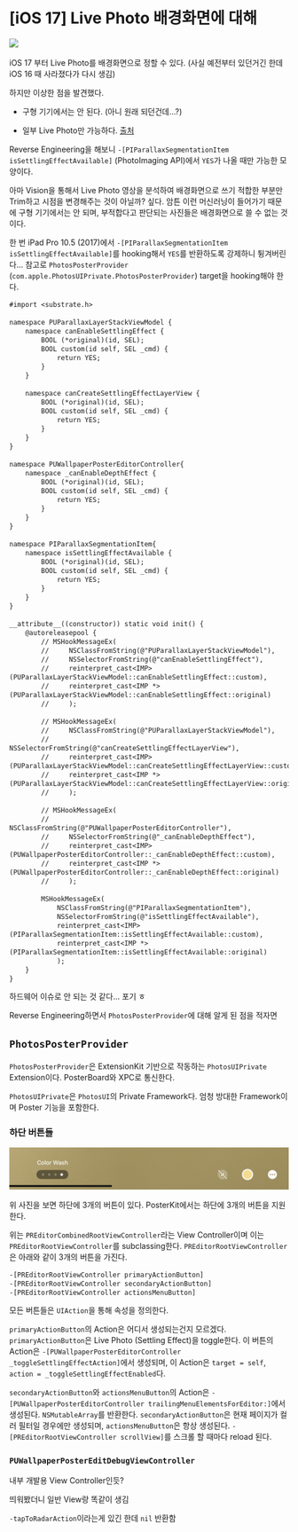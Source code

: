 # [iOS 17] Live Photo 배경화면에 대해

![](0.png)

iOS 17 부터 Live Photo를 배경화면으로 정할 수 있다. (사실 예전부터 있던거긴 한데 iOS 16 때 사라졌다가 다시 생김)

하지만 이상한 점을 발견했다.

- 구형 기기에서는 안 된다. (아니 원래 되던건데...?)

- 일부 Live Photo만 가능하다. [출처](https://www.clien.net/service/board/cm_iphonien/18200450)

Reverse Engineering을 해보니 `-[PIParallaxSegmentationItem isSettlingEffectAvailable]` (PhotoImaging API)에서 `YES`가 나올 때만 가능한 모양이다.

아마 Vision을 통해서 Live Photo 영상을 분석하여 배경화면으로 쓰기 적합한 부분만 Trim하고 시점을 변경해주는 것이 아닐까? 싶다. 암튼 이런 머신러닝이 들어가기 때문에 구형 기기에서는 안 되며, 부적합다고 판단되는 사진들은 배경화면으로 쓸 수 없는 것이다.

한 번 iPad Pro 10.5 (2017)에서 `-[PIParallaxSegmentationItem isSettlingEffectAvailable]`를 hooking해서 `YES`를 반환하도록 강제하니 튕겨버린다... 참고로 `PhotosPosterProvider` (`com.apple.PhotosUIPrivate.PhotosPosterProvider`) target을 hooking해야 한다.

```objc
#import <substrate.h>

namespace PUParallaxLayerStackViewModel {
    namespace canEnableSettlingEffect {
        BOOL (*original)(id, SEL);
        BOOL custom(id self, SEL _cmd) {
            return YES;
        }
    }

    namespace canCreateSettlingEffectLayerView {
        BOOL (*original)(id, SEL);
        BOOL custom(id self, SEL _cmd) {
            return YES;
        }
    }
}

namespace PUWallpaperPosterEditorController{
    namespace _canEnableDepthEffect {
        BOOL (*original)(id, SEL);
        BOOL custom(id self, SEL _cmd) {
            return YES;
        }
    }
}

namespace PIParallaxSegmentationItem{
    namespace isSettlingEffectAvailable {
        BOOL (*original)(id, SEL);
        BOOL custom(id self, SEL _cmd) {
            return YES;
        }
    }
}

__attribute__((constructor)) static void init() {
    @autoreleasepool {
        // MSHookMessageEx(
        //     NSClassFromString(@"PUParallaxLayerStackViewModel"),
        //     NSSelectorFromString(@"canEnableSettlingEffect"),
        //     reinterpret_cast<IMP>(PUParallaxLayerStackViewModel::canEnableSettlingEffect::custom),
        //     reinterpret_cast<IMP *>(PUParallaxLayerStackViewModel::canEnableSettlingEffect::original)
        //     );

        // MSHookMessageEx(
        //     NSClassFromString(@"PUParallaxLayerStackViewModel"),
        //     NSSelectorFromString(@"canCreateSettlingEffectLayerView"),
        //     reinterpret_cast<IMP>(PUParallaxLayerStackViewModel::canCreateSettlingEffectLayerView::custom),
        //     reinterpret_cast<IMP *>(PUParallaxLayerStackViewModel::canCreateSettlingEffectLayerView::original)
        //     );

        // MSHookMessageEx(
        //     NSClassFromString(@"PUWallpaperPosterEditorController"),
        //     NSSelectorFromString(@"_canEnableDepthEffect"),
        //     reinterpret_cast<IMP>(PUWallpaperPosterEditorController::_canEnableDepthEffect::custom),
        //     reinterpret_cast<IMP *>(PUWallpaperPosterEditorController::_canEnableDepthEffect::original)
        //     );

        MSHookMessageEx(
            NSClassFromString(@"PIParallaxSegmentationItem"),
            NSSelectorFromString(@"isSettlingEffectAvailable"),
            reinterpret_cast<IMP>(PIParallaxSegmentationItem::isSettlingEffectAvailable::custom),
            reinterpret_cast<IMP *>(PIParallaxSegmentationItem::isSettlingEffectAvailable::original)
            );
    }
}
```

하드웨어 이슈로 안 되는 것 같다... 포기 ㅎ

Reverse Engineering하면서 `PhotosPosterProvider`에 대해 알게 된 점을 적자면

## `PhotosPosterProvider`

`PhotosPosterProvider`은 ExtensionKit 기반으로 작동하는 `PhotosUIPrivate` Extension이다. PosterBoard와 XPC로 통신한다.

`PhotosUIPrivate`은 `PhotosUI`의 Private Framework다. 엄청 방대한 Framework이며 Poster 기능을 포함한다.

### 하단 버튼들

![](1.png)

위 사진을 보면 하단에 3개의 버튼이 있다. PosterKit에서는 하단에 3개의 버튼을 지원한다.

위는 `PREditorCombinedRootViewController`라는 View Controller이며 이는 `PREditorRootViewController`를 subclassing한다. `PREditorRootViewController`은 아래와 같이 3개의 버튼을 가진다.

```objc
-[PREditorRootViewController primaryActionButton]
-[PREditorRootViewController secondaryActionButton]
-[PREditorRootViewController actionsMenuButton]
```

모든 버튼들은 `UIAction`을 통해 속성을 정의한다.

`primaryActionButton`의 Action은 어디서 생성되는건지 모르겠다. `primaryActionButton`은 Live Photo (Settling Effect)을 toggle한다. 이 버튼의 Action은 `-[PUWallpaperPosterEditorController _toggleSettlingEffectAction]`에서 생성되며, 이 Action은 `target = self`,  `action = _toggleSettlingEffectEnabled`다.

`secondaryActionButton`와 `actionsMenuButton`의 Action은 `-[PUWallpaperPosterEditorController trailingMenuElementsForEditor:]`에서 생성된다. `NSMutableArray`를 반환한다. `secondaryActionButton`은 현재 페이지가 컬러 필터일 경우에만 생성되며, `actionsMenuButton`은 항상 생성된다. `-[PREditorRootViewController scrollView]`를 스크롤 할 때마다 reload 된다.

### `PUWallpaperPosterEditDebugViewController`

내부 개발용 View Controller인듯?

띄워봤더니 일반 View랑 똑같이 생김

`-tapToRadarAction`이라는게 있긴 한데 `nil` 반환함